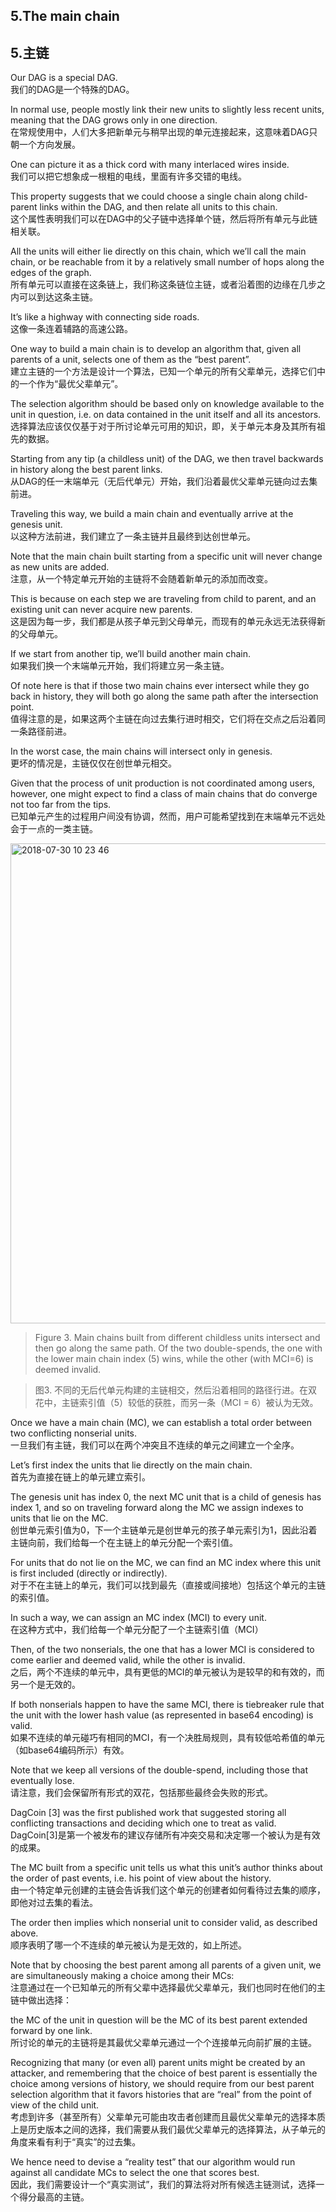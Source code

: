 ## 5.The main chain

## 5.主链

Our DAG is a special DAG.   
我们的DAG是一个特殊的DAG。  

In normal use, people mostly link their new units to slightly less recent units, meaning that the DAG grows only in one direction.   
在常规使用中，人们大多把新单元与稍早出现的单元连接起来，这意味着DAG只朝一个方向发展。   

One can picture it as a thick cord with many interlaced wires inside.   
我们可以把它想象成一根粗的电线，里面有许多交错的电线。  

This property suggests that we could choose a single chain along child-parent links within the DAG, and then relate all units to this chain.   
这个属性表明我们可以在DAG中的父子链中选择单个链，然后将所有单元与此链相关联。  

All the units will either lie directly on this chain, which we’ll call the main chain, or be reachable from it by a relatively small number of hops along the edges of the graph.   
所有单元可以直接在这条链上，我们称这条链位主链，或者沿着图的边缘在几步之内可以到达这条主链。  

It’s like a highway with connecting side roads.  
这像一条连着辅路的高速公路。


One way to build a main chain is to develop an algorithm that, given all parents of a unit, selects one of them as the “best parent”.   
建立主链的一个方法是设计一个算法，已知一个单元的所有父辈单元，选择它们中的一个作为“最优父辈单元”。  

The selection algorithm should be based only on knowledge available to the unit in question, i.e. on data contained in the unit itself and all its ancestors.   
选择算法应该仅仅基于对于所讨论单元可用的知识，即，关于单元本身及其所有祖先的数据。  

Starting from any tip (a childless unit) of the DAG, we then travel backwards in history along the best parent links.   
从DAG的任一末端单元（无后代单元）开始，我们沿着最优父辈单元链向过去集前进。  

Traveling this way, we build a main chain and eventually arrive at the genesis unit.   
以这种方法前进，我们建立了一条主链并且最终到达创世单元。  

Note that the main chain built starting from a specific unit will never change as new units are added.   
注意，从一个特定单元开始的主链将不会随着新单元的添加而改变。  

This is because on each step we are traveling from child to parent, and an existing unit can never acquire new parents.  
这是因为每一步，我们都是从孩子单元到父母单元，而现有的单元永远无法获得新的父母单元。

If we start from another tip, we’ll build another main chain.    
如果我们换一个末端单元开始，我们将建立另一条主链。  

Of note here is that if those two main chains ever intersect while they go back in history, they will both go along the same path after the intersection point.  
值得注意的是，如果这两个主链在向过去集行进时相交，它们将在交点之后沿着同一条路径前进。  

In the worst case, the main chains will intersect only in genesis.   
更坏的情况是，主链仅仅在创世单元相交。  

Given that the process of unit production is not coordinated among users, however, one might expect to find a class of main chains that do converge not too far from the tips.  
已知单元产生的过程用户间没有协调，然而，用户可能希望找到在末端单元不远处会于一点的一类主链。



<img width="768" alt="2018-07-30 10 23 46" src="https://user-images.githubusercontent.com/39436379/43374532-ba44b522-93e2-11e8-80de-3d6baae968c2.png">

>Figure 3. Main chains built from different childless units intersect and then go along the same path. Of the two double-spends, the one with the lower main chain index (5) wins, while the other (with MCI=6) is deemed invalid.  

>图3. 不同的无后代单元构建的主链相交，然后沿着相同的路径行进。在双花中，主链索引值（5）较低的获胜，而另一条（MCI = 6）被认为无效。


Once we have a main chain (MC), we can establish a total order between two conflicting nonserial units.   
一旦我们有主链，我们可以在两个冲突且不连续的单元之间建立一个全序。  

Let’s first index the units that lie directly on the main chain.   
首先为直接在链上的单元建立索引。  

The genesis unit has index 0, the next MC unit that is a child of genesis has index 1, and so on traveling forward along the MC we assign indexes to units that lie on the MC.   
创世单元索引值为0，下一个主链单元是创世单元的孩子单元索引为1，因此沿着主链向前，我们给每一个在主链上的单元分配一个索引值。  

For units that do not lie on the MC, we can find an MC index where this unit is first included (directly or indirectly).   
对于不在主链上的单元，我们可以找到最先（直接或间接地）包括这个单元的主链的索引值。  

In such a way, we can assign an MC index (MCI) to every unit.  
在这种方式中，我们给每一个单元分配了一个主链索引值（MCI）  

Then, of the two nonserials, the one that has a lower MCI is considered to come earlier and deemed valid, while the other is invalid.   
之后，两个不连续的单元中，具有更低的MCI的单元被认为是较早的和有效的，而另一个是无效的。  

If both nonserials happen to have the same MCI, there is tiebreaker rule that the unit with the lower hash value (as represented in base64 encoding) is valid.   
如果不连续的单元碰巧有相同的MCI，有一个决胜局规则，具有较低哈希值的单元（如base64编码所示）有效。  

Note that we keep all versions of the double-spend, including those that eventually lose.   
请注意，我们会保留所有形式的双花，包括那些最终会失败的形式。  

DagCoin [3] was the first published work that suggested storing all conflicting transactions and deciding which one to treat as valid.  
DagCoin[3]是第一个被发布的建议存储所有冲突交易和决定哪一个被认为是有效的成果。  

The MC built from a specific unit tells us what this unit’s author thinks about the order of past events, i.e. his point of view about the history.   
由一个特定单元创建的主链会告诉我们这个单元的创建者如何看待过去集的顺序，即他对过去集的看法。  

The order then implies which nonserial unit to consider valid, as described above.   
顺序表明了哪一个不连续的单元被认为是无效的，如上所述。  

Note that by choosing the best parent among all parents of a given unit, we are simultaneously making a choice among their MCs:  
注意通过在一个已知单元的所有父辈中选择最优父辈单元，我们也同时在他们的主链中做出选择：

the MC of the unit in question will be the MC of its best parent extended forward by one link.  
所讨论的单元的主链将是其最优父辈单元通过一个个连接单元向前扩展的主链。  

Recognizing that many (or even all) parent units might be created by an attacker, and remembering that the choice of best parent is essentially the choice among versions of history, we should require from our best parent selection algorithm that it favors histories that are “real” from the point of view of the child unit.  
考虑到许多（甚至所有）父辈单元可能由攻击者创建而且最优父辈单元的选择本质上是历史版本之间的选择，我们需要从我们最优父辈单元的选择算法，从子单元的角度来看有利于“真实”的过去集。  

We hence need to devise a “reality test” that our algorithm would run against all candidate MCs to select the one that scores best.  
因此，我们需要设计一个“真实测试”，我们的算法将对所有候选主链测试，选择一个得分最高的主链。
